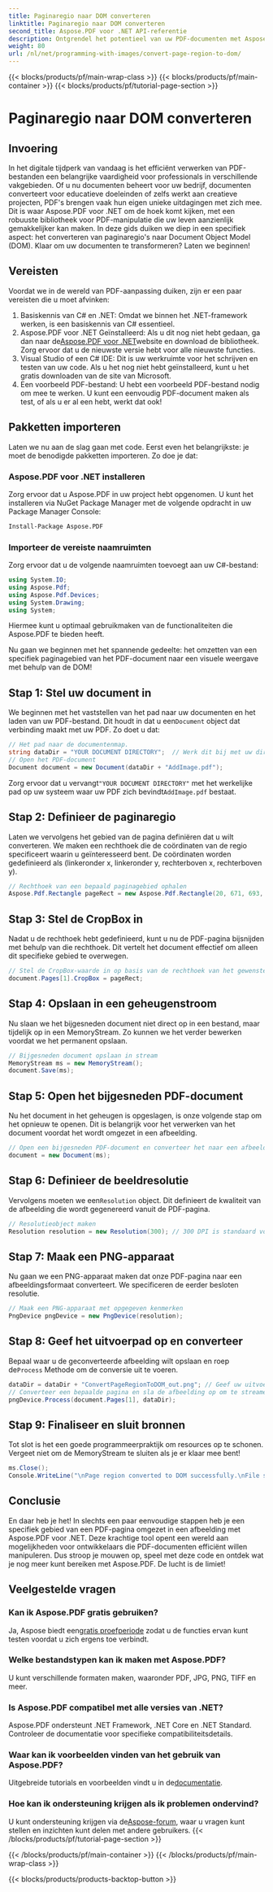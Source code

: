 ```yaml
---
title: Paginaregio naar DOM converteren
linktitle: Paginaregio naar DOM converteren
second_title: Aspose.PDF voor .NET API-referentie
description: Ontgrendel het potentieel van uw PDF-documenten met Aspose.PDF voor .NET. Converteer delen van PDF's naar afbeeldingen en verbeter uw workflow.
weight: 80
url: /nl/net/programming-with-images/convert-page-region-to-dom/
---
```


{{< blocks/products/pf/main-wrap-class >}}
{{< blocks/products/pf/main-container >}}
{{< blocks/products/pf/tutorial-page-section >}}

# Paginaregio naar DOM converteren

## Invoering

In het digitale tijdperk van vandaag is het efficiënt verwerken van PDF-bestanden een belangrijke vaardigheid voor professionals in verschillende vakgebieden. Of u nu documenten beheert voor uw bedrijf, documenten converteert voor educatieve doeleinden of zelfs werkt aan creatieve projecten, PDF's brengen vaak hun eigen unieke uitdagingen met zich mee. Dit is waar Aspose.PDF voor .NET om de hoek komt kijken, met een robuuste bibliotheek voor PDF-manipulatie die uw leven aanzienlijk gemakkelijker kan maken. In deze gids duiken we diep in een specifiek aspect: het converteren van paginaregio's naar Document Object Model (DOM). Klaar om uw documenten te transformeren? Laten we beginnen!

## Vereisten

Voordat we in de wereld van PDF-aanpassing duiken, zijn er een paar vereisten die u moet afvinken:
1. Basiskennis van C# en .NET: Omdat we binnen het .NET-framework werken, is een basiskennis van C# essentieel.
2.  Aspose.PDF voor .NET Geïnstalleerd: Als u dit nog niet hebt gedaan, ga dan naar de[Aspose.PDF voor .NET](https://releases.aspose.com/pdf/net/)website en download de bibliotheek. Zorg ervoor dat u de nieuwste versie hebt voor alle nieuwste functies.
3. Visual Studio of een C# IDE: Dit is uw werkruimte voor het schrijven en testen van uw code. Als u het nog niet hebt geïnstalleerd, kunt u het gratis downloaden van de site van Microsoft.
4. Een voorbeeld PDF-bestand: U hebt een voorbeeld PDF-bestand nodig om mee te werken. U kunt een eenvoudig PDF-document maken als test, of als u er al een hebt, werkt dat ook!

## Pakketten importeren

Laten we nu aan de slag gaan met code. Eerst even het belangrijkste: je moet de benodigde pakketten importeren. Zo doe je dat:

### Aspose.PDF voor .NET installeren
Zorg ervoor dat u Aspose.PDF in uw project hebt opgenomen. U kunt het installeren via NuGet Package Manager met de volgende opdracht in uw Package Manager Console:
```bash
Install-Package Aspose.PDF
```

### Importeer de vereiste naamruimten
Zorg ervoor dat u de volgende naamruimten toevoegt aan uw C#-bestand:
```csharp
using System.IO;
using Aspose.Pdf;
using Aspose.Pdf.Devices;
using System.Drawing;
using System;
```

Hiermee kunt u optimaal gebruikmaken van de functionaliteiten die Aspose.PDF te bieden heeft.

Nu gaan we beginnen met het spannende gedeelte: het omzetten van een specifiek paginagebied van het PDF-document naar een visuele weergave met behulp van de DOM!

## Stap 1: Stel uw document in
 We beginnen met het vaststellen van het pad naar uw documenten en het laden van uw PDF-bestand. Dit houdt in dat u een`Document` object dat verbinding maakt met uw PDF. Zo doet u dat:

```csharp
// Het pad naar de documentenmap.
string dataDir = "YOUR DOCUMENT DIRECTORY";  // Werk dit bij met uw directorypad
// Open het PDF-document
Document document = new Document(dataDir + "AddImage.pdf");
```

 Zorg ervoor dat u vervangt`"YOUR DOCUMENT DIRECTORY"` met het werkelijke pad op uw systeem waar uw PDF zich bevindt`AddImage.pdf` bestaat.

## Stap 2: Definieer de paginaregio
Laten we vervolgens het gebied van de pagina definiëren dat u wilt converteren. We maken een rechthoek die de coördinaten van de regio specificeert waarin u geïnteresseerd bent. De coördinaten worden gedefinieerd als (linkeronder x, linkeronder y, rechterboven x, rechterboven y).

```csharp
// Rechthoek van een bepaald paginagebied ophalen
Aspose.Pdf.Rectangle pageRect = new Aspose.Pdf.Rectangle(20, 671, 693, 1125);
```

## Stap 3: Stel de CropBox in
Nadat u de rechthoek hebt gedefinieerd, kunt u nu de PDF-pagina bijsnijden met behulp van die rechthoek. Dit vertelt het document effectief om alleen dit specifieke gebied te overwegen.

```csharp
// Stel de CropBox-waarde in op basis van de rechthoek van het gewenste paginagebied
document.Pages[1].CropBox = pageRect;
```

## Stap 4: Opslaan in een geheugenstroom
Nu slaan we het bijgesneden document niet direct op in een bestand, maar tijdelijk op in een MemoryStream. Zo kunnen we het verder bewerken voordat we het permanent opslaan.

```csharp
// Bijgesneden document opslaan in stream
MemoryStream ms = new MemoryStream();
document.Save(ms);
```

## Stap 5: Open het bijgesneden PDF-document
Nu het document in het geheugen is opgeslagen, is onze volgende stap om het opnieuw te openen. Dit is belangrijk voor het verwerken van het document voordat het wordt omgezet in een afbeelding.

```csharp
// Open een bijgesneden PDF-document en converteer het naar een afbeelding
document = new Document(ms);
```

## Stap 6: Definieer de beeldresolutie
Vervolgens moeten we een`Resolution` object. Dit definieert de kwaliteit van de afbeelding die wordt gegenereerd vanuit de PDF-pagina.

```csharp
// Resolutieobject maken
Resolution resolution = new Resolution(300); // 300 DPI is standaard voor afdrukkwaliteit
```

## Stap 7: Maak een PNG-apparaat
Nu gaan we een PNG-apparaat maken dat onze PDF-pagina naar een afbeeldingsformaat converteert. We specificeren de eerder besloten resolutie.

```csharp
// Maak een PNG-apparaat met opgegeven kenmerken
PngDevice pngDevice = new PngDevice(resolution);
```

## Stap 8: Geef het uitvoerpad op en converteer
Bepaal waar u de geconverteerde afbeelding wilt opslaan en roep de`Process` Methode om de conversie uit te voeren.

```csharp
dataDir = dataDir + "ConvertPageRegionToDOM_out.png"; // Geef uw uitvoerbestand op
// Converteer een bepaalde pagina en sla de afbeelding op om te streamen
pngDevice.Process(document.Pages[1], dataDir);
```

## Stap 9: Finaliseer en sluit bronnen
Tot slot is het een goede programmeerpraktijk om resources op te schonen. Vergeet niet om de MemoryStream te sluiten als je er klaar mee bent!

```csharp
ms.Close();
Console.WriteLine("\nPage region converted to DOM successfully.\nFile saved at " + dataDir);
```

## Conclusie

En daar heb je het! In slechts een paar eenvoudige stappen heb je een specifiek gebied van een PDF-pagina omgezet in een afbeelding met Aspose.PDF voor .NET. Deze krachtige tool opent een wereld aan mogelijkheden voor ontwikkelaars die PDF-documenten efficiënt willen manipuleren. Dus stroop je mouwen op, speel met deze code en ontdek wat je nog meer kunt bereiken met Aspose.PDF. De lucht is de limiet!

## Veelgestelde vragen

### Kan ik Aspose.PDF gratis gebruiken?  
 Ja, Aspose biedt een[gratis proefperiode](https://releases.aspose.com/) zodat u de functies ervan kunt testen voordat u zich ergens toe verbindt.

### Welke bestandstypen kan ik maken met Aspose.PDF?  
U kunt verschillende formaten maken, waaronder PDF, JPG, PNG, TIFF en meer. 

### Is Aspose.PDF compatibel met alle versies van .NET?  
Aspose.PDF ondersteunt .NET Framework, .NET Core en .NET Standard. Controleer de documentatie voor specifieke compatibiliteitsdetails.

### Waar kan ik voorbeelden vinden van het gebruik van Aspose.PDF?  
 Uitgebreide tutorials en voorbeelden vindt u in de[documentatie](https://reference.aspose.com/pdf/net/).

### Hoe kan ik ondersteuning krijgen als ik problemen ondervind?  
 U kunt ondersteuning krijgen via de[Aspose-forum](https://forum.aspose.com/c/pdf/10), waar u vragen kunt stellen en inzichten kunt delen met andere gebruikers.
{{< /blocks/products/pf/tutorial-page-section >}}

{{< /blocks/products/pf/main-container >}}
{{< /blocks/products/pf/main-wrap-class >}}

{{< blocks/products/products-backtop-button >}}
